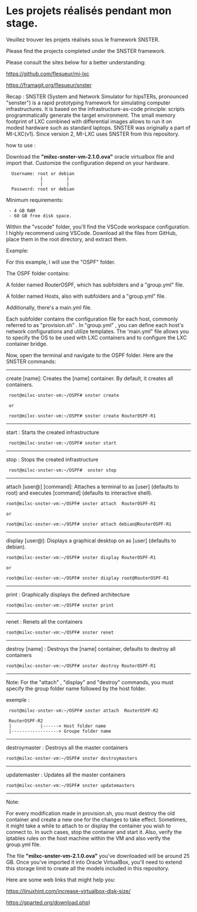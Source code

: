 # Les projets réalisés pendant mon stage.

 Veuillez trouver les projets réalisés sous le framework SNSTER. 
 
 Please find the projects completed under the SNSTER framework.

 Please consult the sites below for a better understanding:
 
   https://github.com/flesueur/mi-lxc

   
   https://framagit.org/flesueur/snster

 Recap : 
  SNSTER (System and Network Simulator for hipsTERs, pronounced "senster") is a rapid prototyping framework for simulating computer infrastructures. It is based on the infrastructure-as-code principle: scripts programmatically     generate the target environment. The small memory footprint of LXC combined with differential images allows to run it on modest hardware such as standard laptops. SNSTER was originally a part of MI-LXC(v1). Since version 2, MI-LXC uses SNSTER from this repository.

 how to use : 

   Download the **"milxc-snster-vm-2.1.0.ova"** oracle virtualbox file and import that.
   Customize the configuration depend on your hardware.  
   
      Username: root or debian
                 |         |
                 |         |
      Password: root or debian
   
  Minimum requirements:

     - 4 GB RAM 
     - 60 GB free disk space.

  Within the "vscode" folder, you'll find the VSCode workspace configuration. I highly recommend using VSCode. Download all the files from GitHub, place them in the root directory, and extract them.

  Example:

  For this example, I will use the "OSPF" folder.

  The OSPF folder contains:

  
   A folder named RouterOSPF, which has subfolders and a "group.yml" file.
   
   
   A folder named Hosts, also with subfolders and a "group.yml" file.
   

   Additionally, there's a main.yml file.
   

Each subfolder contains the configuration file for each host, commonly referred to as "provision.sh" . In "group.yml" , you can define each host's network configurations and utilize templates. The 'main.yml" file allows you to specify the OS to be used with LXC containers and to configure the LXC container bridge.


  Now, open the terminal and navigate to the OSPF folder. Here are the SNSTER commands:

  ------------------------------------------------------------------------------------------------------------------------------------------------
  
  create [name]: Creates the [name] container. By default, it creates all containers.

     root@milxc-snster-vm:~/OSPF# snster create
   
     or 
   
     root@milxc-snster-vm:~/OSPF# snster create RouterOSPF-R1
  
 ------------------------------------------------------------------------------------------------------------------------------------------------
 
  start :	Starts the created infrastructure
 
     root@milxc-snster-vm:~/OSPF# snster start
  
  ------------------------------------------------------------------------------------------------------------------------------------------------
  
  stop :	Stops the created infrastructure
 
     root@milxc-snster-vm:~/OSPF#  snster stop

  ------------------------------------------------------------------------------------------------------------------------------------------------
  
  attach [user@]<name> [command]: Attaches a terminal to <name> as [user] (defaults to root) and executes [command] (defaults to interactive shell).
 
    root@milxc-snster-vm:~/OSPF# snster attach  RouterOSPF-R1
     
    or 
     
    root@milxc-snster-vm:~/OSPF# snster attach debian@RouterOSPF-R1
 
 ------------------------------------------------------------------------------------------------------------------------------------------------
 
  display [user@]<name>: Displays a graphical desktop on <name> as [user] (defaults to debian).
 
    root@milxc-snster-vm:~/OSPF# snster display RouterOSPF-R1
   
    or
    
    root@milxc-snster-vm:~/OSPF# snster display root@RouterOSPF-R1
    
  ------------------------------------------------------------------------------------------------------------------------------------------------
  
  print :	Graphically displays the defined architecture
 
    root@milxc-snster-vm:~/OSPF# snster print 

 ------------------------------------------------------------------------------------------------------------------------------------------------
  
 renet :	Renets all the containers

    root@milxc-snster-vm:~/OSPF# snster renet

 ------------------------------------------------------------------------------------------------------------------------------------------------
 
 destroy [name] 	: Destroys the [name] container, defaults to destroy all containers

    root@milxc-snster-vm:~/OSPF# snster destroy RouterOSPF-R1

 ------------------------------------------------------------------------------------------------------------------------------------------------

 Note: For the "attach" ,  "display" and "destroy" commands, you must specify the group folder name followed by the host folder. 

  exemple : 

     root@milxc-snster-vm:~/OSPF# snster attach  RouterOSPF-R2
   
     RouterOSPF-R2
     |           |------> Host folder name
     |------------------> Groupe folder name
   

------------------------------------------------------------------------------------------------------------------------------------------------

 destroymaster : Destroys all the master containers

    root@milxc-snster-vm:~/OSPF# snster destroymasters 

 ------------------------------------------------------------------------------------------------------------------------------------------------
 
 updatemaster : Updates all the master containers
  
    root@milxc-snster-vm:~/OSPF# snster updatemasters 
   
------------------------------------------------------------------------------------------------------------------------------------------------

 Note:

 For every modification made in provision.sh, you must destroy the old container and create a new one for the changes to take effect. Sometimes, it might take a while to attach to or display the container you wish to connect to. In such cases, stop the container and start it. Also, verify the iptables rules on the host machine within the VM and also verify the group.yml file.

 The file **"milxc-snster-vm-2.1.0.ova"**  you've downloaded will be around 25 GB. Once you've imported it into Oracle VirtualBox, you'll need to extend this storage limit to create all the models included in this repository.
 
 Here are some web links that might help you:

   https://linuxhint.com/increase-virtualbox-disk-size/

   https://gparted.org/download.php) 

    

